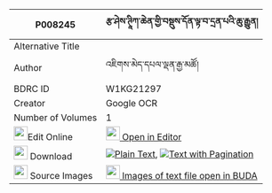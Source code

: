 |P008245|རྩ་ཤེས་ཊཱིཀ་ཆེན་གྱི་བསྡུས་དོན་ལྟ་བ་དྲན་པའི་ཆུ་རྒྱུན། 
| --- | --- 
|Alternative Title |
|Author| འཇིགས་མེད་དཔལ་ལྡན་རྒྱ་མཚོ།
|BDRC ID | W1KG21297
|Creator | Google OCR
|Number of Volumes| 1
|<img width="25" src="https://img.icons8.com/color/25/000000/edit-property.png">Edit Online| [<img width="25" src="https://avatars.githubusercontent.com/u/45091458?s=200&v=4"> Open in Editor](http://editor.openpecha.org/P008245)
|<img width="25" src="https://img.icons8.com/fluent/48/000000/download-2.png"/>  Download | [![](https://img.icons8.com/color/20/000000/txt.png)Plain Text](https://github.com/Openpecha/P008245/releases/download/v1/tsashe_sa_tika(?)_chen_gyi_dud_plain_P008245.zip), [![](https://img.icons8.com/color/20/000000/txt.png)Text with Pagination](https://github.com/Openpecha/P008245/releases/download/v1/tsashe_sa_tika(?)_chen_gyi_dud_pages_P008245.zip)
|<img width="25" src="https://img.icons8.com/plasticine/100/000000/pictures-folder.png"/>  Source Images | [<img width="25" src="https://library.bdrc.io/icons/BUDA-small.svg"> Images of text file open in BUDA](https://library.bdrc.io/show/bdr:W1KG21297)